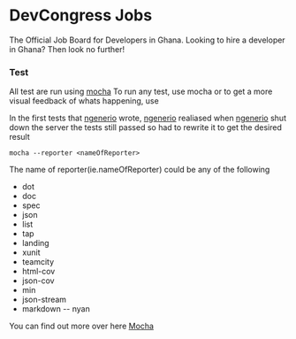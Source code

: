 DevCongress Jobs
================

The Official Job Board for Developers in Ghana. Looking to hire a developer in Ghana? Then look no further!

### Test
All test are run using [mocha](https://github.com/visionmedia/mocha)
To run any test, use mocha or to get a more visual feedback of whats happening, use

In the first tests that [ngenerio](https://github.com/ngenerio) wrote, [ngenerio](https://github.com/ngenerio) realiased when [ngenerio](https://github.com/ngenerio) shut down the server the tests still passed so had to rewrite it to get the desired result

```shell
mocha --reporter <nameOfReporter>
``` 	
The name of reporter(ie.nameOfReporter) could be any of the following
- dot
- doc
- spec
- json
- list
- tap
- landing
- xunit
- teamcity
- html-cov
- json-cov
- min
- json-stream
- markdown
-- nyan

You can find out more over here [Mocha](http://visionmedia.github.io/mocha/)
